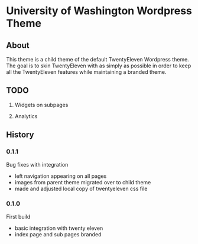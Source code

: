 # University of Washington Wordpress Theme

## About

This theme is a child theme of the default TwentyEleven Wordpress theme.  
The goal is to skin TwentyEleven with as simply as possible in order to keep all the TwentyEleven features while maintaining a branded theme.

## TODO 

1. Widgets on subpages

2. Analytics


## History

### 0.1.1

Bug fixes with integration  
  - left navigation appearing on all pages  
  - images from parent theme migrated over to child theme  
  - made and adjusted local copy of twentyeleven css file  

### 0.1.0

First build  
  - basic integration with twenty eleven  
  - index page and sub pages branded  
